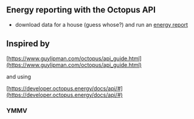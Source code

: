 ## Energy reporting with the Octopus API

 * download data for a house (guess whose?) and run an [energy report](energyReport.html)


## Inspired by

[https://www.guylipman.com/octopus/api_guide.html](https://www.guylipman.com/octopus/api_guide.html)

and using

[https://developer.octopus.energy/docs/api/#](https://developer.octopus.energy/docs/api/#)

### YMMV
